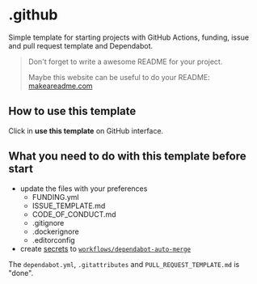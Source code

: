 # .github

Simple template for starting projects with GitHub Actions, funding, issue and pull request template and Dependabot.

> Don't forget to write a awesome README for your project.
> 
> Maybe this website can be useful to do your README: [makeareadme.com](https://www.makeareadme.com/)

## How to use this template

Click in **use this template** on GitHub interface.

## What you need to do with this template before start

- update the files with your preferences
  - FUNDING.yml
  - ISSUE_TEMPLATE.md
  - CODE_OF_CONDUCT.md
  - .gitignore
  - .dockerignore
  - .editorconfig
- create [secrets](https://docs.github.com/en/actions/security-guides/encrypted-secrets) to [`workflows/dependabot-auto-merge`](./.github/workflows/dependabot-automerge.yml)

The `dependabot.yml`, `.gitattributes` and `PULL_REQUEST_TEMPLATE.md` is "done".
